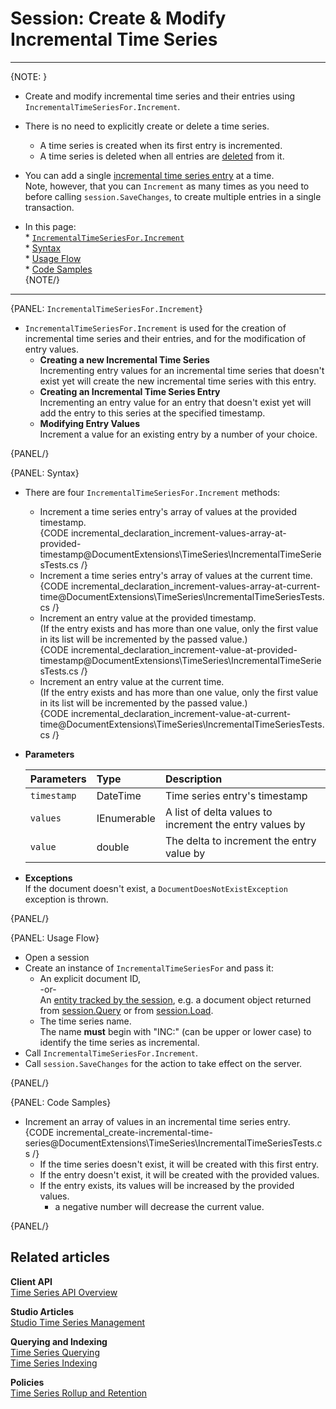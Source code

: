 ﻿# Session: Create & Modify Incremental Time Series

---

{NOTE: }

* Create and modify incremental time series and their entries using `IncrementalTimeSeriesFor.Increment`.  

* There is no need to explicitly create or delete a time series.  
   * A time series is created when its first entry is incremented.  
   * A time series is deleted when all entries are [deleted](../../../../../) from it.  

* You can add a single [incremental time series entry](../../../../../document-extensions/timeseries/design#time-series-entries) at a time.  
  Note, however, that you can `Increment` as many times as you need to before calling 
  `session.SaveChanges`, to create multiple entries in a single transaction.  

* In this page:  
      * [`IncrementalTimeSeriesFor.Increment`](../../../../../document-extensions/timeseries/incremental-time-series/client-api/session/increment#timeseriesfor.append)  
         * [Syntax](../../../../../document-extensions/timeseries/incremental-time-series/client-api/session/increment#syntax)  
         * [Usage Flow](../../../../../document-extensions/timeseries/incremental-time-series/client-api/session/increment#usage-flow)  
         * [Code Samples](../../../../../document-extensions/timeseries/incremental-time-series/client-api/session/increment#code-samples)  
{NOTE/}



---

{PANEL: `IncrementalTimeSeriesFor.Increment`}

* `IncrementalTimeSeriesFor.Increment` is used for the creation of incremental time series and 
  their entries, and for the modification of entry values.  
   * **Creating a new Incremental Time Series**  
     Incrementing entry values for an incremental time series that doesn't exist yet will 
     create the new incremental time series with this entry.  
   * **Creating an Incremental Time Series Entry**  
     Incrementing an entry value for an entry that doesn't exist yet will add the entry to 
     this series at the specified timestamp.  
   * **Modifying Entry Values**  
     Increment a value for an existing entry by a number of your choice.  

{PANEL/}

{PANEL: Syntax}

* There are four `IncrementalTimeSeriesFor.Increment` methods:  
   * Increment a time series entry's array of values at the provided timestamp.   
     {CODE incremental_declaration_increment-values-array-at-provided-timestamp@DocumentExtensions\TimeSeries\IncrementalTimeSeriesTests.cs /}
   * Increment a time series entry's array of values at the current time.  
     {CODE incremental_declaration_increment-values-array-at-current-time@DocumentExtensions\TimeSeries\IncrementalTimeSeriesTests.cs /}
   * Increment an entry value at the provided timestamp.  
     (If the entry exists and has more than one value, only the first 
     value in its list will be incremented by the passed value.)  
     {CODE incremental_declaration_increment-value-at-provided-timestamp@DocumentExtensions\TimeSeries\IncrementalTimeSeriesTests.cs /}
   * Increment an entry value at the current time.  
     (If the entry exists and has more than one value, only the first 
     value in its list will be incremented by the passed value.)  
     {CODE incremental_declaration_increment-value-at-current-time@DocumentExtensions\TimeSeries\IncrementalTimeSeriesTests.cs /}

* **Parameters**  

    | Parameters | Type | Description |
    |:-------------|:-------------|:-------------|
    | `timestamp` | DateTime | Time series entry's timestamp |
    | `values` | IEnumerable<double> | A list of delta values to increment the entry values by |
    | `value` | double | The delta to increment the entry value by |

* **Exceptions**  
  If the document doesn't exist, a `DocumentDoesNotExistException` exception is thrown.  

{PANEL/}

{PANEL: Usage Flow}

* Open a session  
* Create an instance of `IncrementalTimeSeriesFor` and pass it:  
    * An explicit document ID,  
      -or-  
      An [entity tracked by the session](../../../../../client-api/session/loading-entities), 
      e.g. a document object returned from [session.Query](../../../../../client-api/session/querying/how-to-query) 
      or from [session.Load](../../../../../client-api/session/loading-entities#load).  
    * The time series name.  
      The name **must** begin with "INC:" (can be upper or lower case) to identify the time series as incremental.  
* Call `IncrementalTimeSeriesFor.Increment`.  
* Call `session.SaveChanges` for the action to take effect on the server.  

{PANEL/}

{PANEL: Code Samples}

* Increment an array of values in an incremental time series entry.  
  {CODE incremental_create-incremental-time-series@DocumentExtensions\TimeSeries\IncrementalTimeSeriesTests.cs /}
    * If the time series doesn't exist, it will be created with this first entry.  
    * If the entry doesn't exist, it will be created with the provided values.  
    * If the entry exists, its values will be increased by the provided values.  
       * a negative number will decrease the current value.  

{PANEL/}

## Related articles

**Client API**  
[Time Series API Overview](../../../../../document-extensions/timeseries/client-api/overview)  

**Studio Articles**  
[Studio Time Series Management](../../../../../studio/database/document-extensions/time-series)  

**Querying and Indexing**  
[Time Series Querying](../../../../../document-extensions/timeseries/querying/overview-and-syntax)  
[Time Series Indexing](../../../../../document-extensions/timeseries/indexing)  

**Policies**  
[Time Series Rollup and Retention](../../../../../document-extensions/timeseries/rollup-and-retention)  
